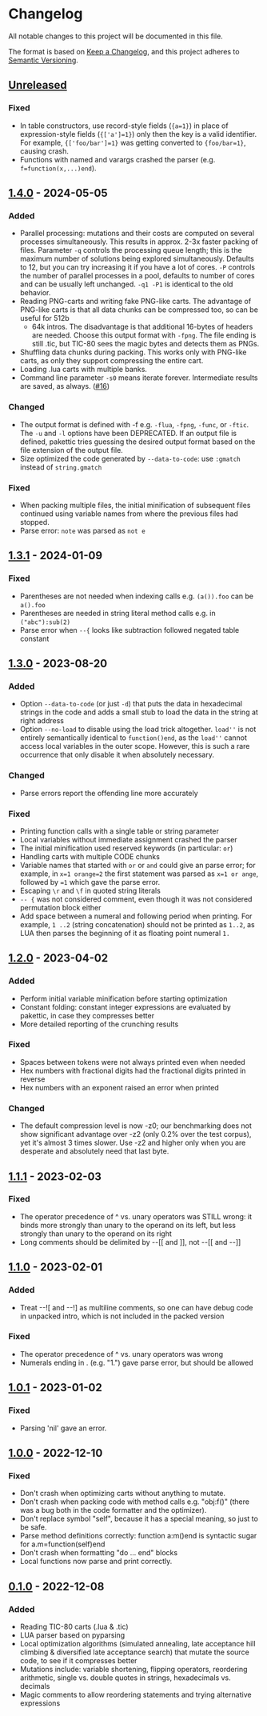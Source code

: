 # Changelog

All notable changes to this project will be documented in this file.

The format is based on [Keep a Changelog](https://keepachangelog.com/en/1.0.0/),
and this project adheres to [Semantic Versioning](https://semver.org/spec/v2.0.0.html).

## [Unreleased]

### Fixed

- In table constructors, use record-style fields (`{a=1}`) in place of
  expression-style fields (`{['a']=1}`) only then the key is a valid identifier.
  For example, `{['foo/bar']=1}` was getting converted to `{foo/bar=1}`, causing
  crash.
- Functions with named and varargs crashed the parser (e.g.
  `f=function(x,...)end`).

## [1.4.0] - 2024-05-05

### Added

- Parallel processing: mutations and their costs are computed on several
  processes simultaneously. This results in approx. 2-3x faster packing of
  files. Parameter `-q` controls the processing queue length; this is the
  maximum number of solutions being explored simultaneously. Defaults to 12, but
  you can try increasing it if you have a lot of cores. `-P` controls the number
  of parallel processes in a pool, defaults to number of cores and can be
  usually left unchanged. `-q1 -P1` is identical to the old behavior.
- Reading PNG-carts and writing fake PNG-like carts. The advantage of PNG-like
  carts is that all data chunks can be compressed too, so can be useful for 512b
  - 64k intros. The disadvantage is that additional 16-bytes of headers are
  needed. Choose this output format with `-fpng`. The file ending is still .tic,
  but TIC-80 sees the magic bytes and detects them as PNGs.
- Shuffling data chunks during packing. This works only with PNG-like carts, as
  only they support compressing the entire cart.
- Loading .lua carts with multiple banks.
- Command line parameter `-s0` means iterate forever. Intermediate results are
  saved, as always. ([#16][i16])

### Changed

- The output format is defined with -f e.g. `-flua`, `-fpng`, `-func`, or
  `-ftic`. The `-u` and `-l` options have been DEPRECATED. If an output file is
  defined, pakettic tries guessing the desired output format based on the file
  extension of the output file.
- Size optimized the code generated by `--data-to-code`: use `:gmatch` instead
  of `string.gmatch`

### Fixed

- When packing multiple files, the initial minification of subsequent files
  continued using variable names from where the previous files had stopped.
- Parse error: `note` was parsed as `not e`

## [1.3.1] - 2024-01-09

### Fixed

- Parentheses are not needed when indexing calls e.g. `(a()).foo` can be
  `a().foo`
- Parentheses are needed in string literal method calls e.g. in `("abc"):sub(2)`
- Parse error when `--{` looks like subtraction followed negated table
  constant

## [1.3.0] - 2023-08-20

### Added

- Option `--data-to-code` (or just `-d`) that puts the data in
  hexadecimal strings in the code and adds a small stub to load the data
  in the string at right address
- Option `--no-load` to disable using the load trick altogether.
  `load''` is not entirely semantically identical to `function()end`, as
  the `load''` cannot access local variables in the outer scope.
  However, this is such a rare occurrence that only disable it when
  absolutely necessary.

### Changed

- Parse errors report the offending line more accurately

### Fixed

- Printing function calls with a single table or string parameter
- Local variables without immediate assignment crashed the parser
- The initial minification used reserved keywords (in particular: `or`)
- Handling carts with multiple CODE chunks
- Variable names that started with `or` or `and` could give an parse
  error; for example, in `x=1 orange=2` the first statement was parsed
  as `x=1 or ange`, followed by `=1` which gave the parse error.
- Escaping `\r` and `\f` in quoted string literals
- `-- {` was not considered comment, even though it was not considered
  permutation block either
- Add space between a numeral and following period when printing. For
  example, `1 ..2` (string concatenation) should not be printed as
  `1..2`, as LUA then parses the beginning of it as floating point
  numeral `1.`

## [1.2.0] - 2023-04-02

### Added

- Perform initial variable minification before starting optimization
- Constant folding: constant integer expressions are evaluated by
  pakettic, in case they compresses better
- More detailed reporting of the crunching results

### Fixed

- Spaces between tokens were not always printed even when needed
- Hex numbers with fractional digits had the fractional digits printed in reverse
- Hex numbers with an exponent raised an error when printed

### Changed

- The default compression level is now -z0; our benchmarking does not
  show significant advantage over -z2 (only 0.2% over the test corpus),
  yet it's almost 3 times slower. Use -z2 and higher only when you are
  desperate and absolutely need that last byte.

## [1.1.1] - 2023-02-03

### Fixed

- The operator precedence of ^ vs. unary operators was STILL wrong: it
  binds more strongly than unary to the operand on its left, but less
  strongly than unary to the operand on its right
- Long comments should be delimited by --[[ and ]], not --[[ and --]]

## [1.1.0] - 2023-02-01

### Added

- Treat --![ and --!] as multiline comments, so one can have debug code
  in unpacked intro, which is not included in the packed version

### Fixed

- The operator precedence of ^ vs. unary operators was wrong
- Numerals ending in . (e.g. "1.") gave parse error, but should be allowed

## [1.0.1] - 2023-01-02

### Fixed

- Parsing 'nil' gave an error.

## [1.0.0] - 2022-12-10

### Fixed

- Don't crash when optimizing carts without anything to mutate.
- Don't crash when packing code with method calls e.g. "obj:f()" (there was a bug both in the code formatter and the optimizer).
- Don't replace symbol "self", because it has a special meaning, so just to be safe.
- Parse method definitions correctly: function a:m()end is syntactic sugar for a.m=function(self)end
- Don't crash when formatting "do ... end" blocks
- Local functions now parse and print correctly.

## [0.1.0] - 2022-12-08

### Added

- Reading TIC-80 carts (.lua & .tic)
- LUA parser based on pyparsing
- Local optimization algorithms (simulated annealing, late acceptance hill
  climbing & diversified late acceptance search) that mutate the source code, to
  see if it compresses better
- Mutations include: variable shortening, flipping operators, reordering
  arithmetic, single vs. double quotes in strings, hexadecimals vs. decimals
- Magic comments to allow reordering statements and trying alternative
  expressions

[unreleased]: https://github.com/vsariola/pakettic/compare/v1.4.0...HEAD
[1.4.0]: https://github.com/vsariola/pakettic/releases/tag/v1.4.0
[1.3.1]: https://github.com/vsariola/pakettic/releases/tag/v1.3.1
[1.3.0]: https://github.com/vsariola/pakettic/releases/tag/v1.3.0
[1.2.0]: https://github.com/vsariola/pakettic/releases/tag/v1.2.0
[1.1.1]: https://github.com/vsariola/pakettic/releases/tag/v1.1.1
[1.1.0]: https://github.com/vsariola/pakettic/releases/tag/v1.1.0
[1.0.1]: https://github.com/vsariola/pakettic/releases/tag/v1.0.1
[1.0.0]: https://github.com/vsariola/pakettic/releases/tag/v1.0.0
[0.1.0]: https://github.com/vsariola/pakettic/releases/tag/v0.1.0
[i16]: https://github.com/vsariola/pakettic/issues/16